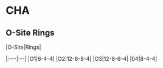 # CHA

## O-Site Rings

|O-Site|Rings|

|:---|:--|
|O1|6-4-4|
|O2|12-8-8-4|
|O3|12-8-6-4|
|04|8-4-4|
